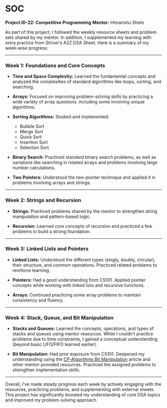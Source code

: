 # SOC
**Project ID-22: Competitive Programming**
**Mentor:** Himanshu Shete

As part of this project, I followed the weekly resource sheets and problem sets shared by my mentor. In addition, I supplemented my learning with extra practice from Striver’s A2Z DSA Sheet. Here is a summary of my week-wise progress:

---

### **Week 1: Foundations and Core Concepts**

* **Time and Space Complexity:**
  Learned the fundamental concepts and analyzed the complexities of standard algorithms like loops, sorting, and searching.

* **Arrays:**
  Focused on improving problem-solving skills by practicing a wide variety of array questions, including some involving unique algorithms.

* **Sorting Algorithms:**
  Studied and implemented:

  * Bubble Sort
  * Merge Sort
  * Quick Sort
  * Insertion Sort
  * Selection Sort

* **Binary Search:**
  Practiced standard binary search problems, as well as variations like searching in rotated arrays and problems involving large number calculations.

* **Two Pointers:**
  Understood the two-pointer technique and applied it in problems involving arrays and strings.

---

### **Week 2: Strings and Recursion**

* **Strings:**
  Practiced problems shared by the mentor to strengthen string manipulation and pattern-based logic.

* **Recursion:**
  Learned core concepts of recursion and practiced a few problems to build a strong foundation.

---

### **Week 3: Linked Lists and Pointers**

* **Linked Lists:**
  Understood the different types (singly, doubly, circular), their structure, and common operations. Practiced related problems to reinforce learning.

* **Pointers:**
  Had a good understanding from CS101. Applied pointer concepts while working with linked lists and recursive functions.

* **Arrays:**
  Continued practicing some array problems to maintain consistency and fluency.

---

### **Week 4: Stack, Queue, and Bit Manipulation**

* **Stacks and Queues:**
  Learned the concepts, operations, and types of stacks and queues using mentor resources. While I couldn’t practice problems due to time constraints, I gained a conceptual understanding (beyond basic LIFO/FIFO learned earlier).

* **Bit Manipulation:**
  Had prior exposure from CS101. Deepened my understanding using the [CP-Algorithms Bit Manipulation](https://cp-algorithms.com/algebra/bit-manipulation.html) article and other mentor-provided resources. Practiced the assigned problems to strengthen implementation skills.

---

Overall, I’ve made steady progress each week by actively engaging with the resources, practicing problems, and supplementing with external sheets. This project has significantly boosted my understanding of core DSA topics and improved my problem-solving approach.
